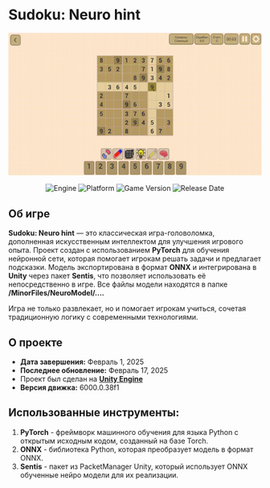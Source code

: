 # Sudoku: Neuro hint

<p align="center">
   <img src="https://github.com/jorick337/Sudoku/blob/main/MinorFiles/Images(my)/Gameplay.gif">
</p>

<p align="center">
   <img src="https://img.shields.io/badge/Engine-Unity%206000.0.38f1-blueviolet?style=&logo=unity" alt="Engine">
   <img src="https://img.shields.io/badge/Platform-Windows, Linux, MacOs %20-brightgreen?style=&logo=android" alt="Platform">
   <img src="https://img.shields.io/badge/Version-1.0.1-blue" alt="Game Version">
   <img src="https://img.shields.io/badge/Release Date-17.02.2025-red" alt="Release Date">
</p>

## Об игре

**Sudoku: Neuro hint** — это классическая игра-головоломка, дополненная искусственным интеллектом для улучшения игрового опыта. 
Проект создан с использованием **PyTorch** для обучения нейронной сети, которая помогает игрокам решать задачи и предлагает подсказки. Модель экспортирована в формат **ONNX** и интегрирована в **Unity** через пакет **Sentis**, что позволяет использовать её непосредственно в игре. Все файлы модели находятся в папке **/MinorFiles/NeuroModel/....**

Игра не только развлекает, но и помогает игрокам учиться, сочетая традиционную логику с современными технологиями.

## О проекте

* **Дата завершения:** Февраль 1, 2025
* **Последнее обновление:** Февраль 17, 2025
* Проект был сделан на **[Unity Engine](https://unity.com/)**
* **Версия движка:** 6000.0.38f1

## Использованные инструменты:

1. **PyTorch** - фреймворк машинного обучения для языка Python с открытым исходным кодом, созданный на базе Torch.
2. **ONNX** - библиотека Python, которая преобразует модель в формат ONNX.
2. **Sentis** - пакет из PacketManager Unity, который использует ONNX обученные нейро модели для их реализации.
